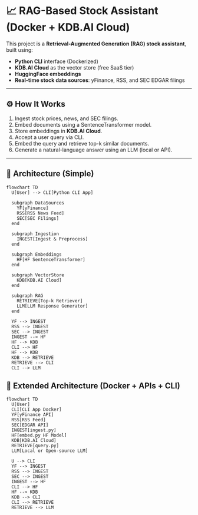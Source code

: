 # 📈 RAG-Based Stock Assistant (Docker + KDB.AI Cloud)

This project is a **Retrieval-Augmented Generation (RAG) stock assistant**, built using:
- **Python CLI** interface (Dockerized)
- **KDB.AI Cloud** as the vector store (free SaaS tier)
- **HuggingFace embeddings**
- **Real-time stock data sources**: yFinance, RSS, and SEC EDGAR filings

---

## ⚙️ How It Works

1. Ingest stock prices, news, and SEC filings.
2. Embed documents using a SentenceTransformer model.
3. Store embeddings in **KDB.AI Cloud**.
4. Accept a user query via CLI.
5. Embed the query and retrieve top-k similar documents.
6. Generate a natural-language answer using an LLM (local or API).

---

## 🧭 Architecture (Simple)
```mermaid
flowchart TD
  U[User] --> CLI[Python CLI App]

  subgraph DataSources
    YF[yFinance]
    RSS[RSS News Feed]
    SEC[SEC Filings]
  end

  subgraph Ingestion
    INGEST[Ingest & Preprocess]
  end

  subgraph Embeddings
    HF[HF SentenceTransformer]
  end

  subgraph VectorStore
    KDB[KDB.AI Cloud]
  end

  subgraph RAG
    RETRIEVE[Top-k Retriever]
    LLM[LLM Response Generator]
  end

  YF --> INGEST
  RSS --> INGEST
  SEC --> INGEST
  INGEST --> HF
  HF --> KDB
  CLI --> HF
  HF --> KDB
  KDB --> RETRIEVE
  RETRIEVE --> CLI
  CLI --> LLM
```

## 🧱 Extended Architecture (Docker + APIs + CLI)
```mermaid
flowchart TD
  U[User]
  CLI[CLI App Docker]
  YF[yFinance API]
  RSS[RSS Feed]
  SEC[EDGAR API]
  INGEST[ingest.py]
  HF[embed.py HF Model]
  KDB[KDB.AI Cloud]
  RETRIEVE[query.py]
  LLM[Local or Open-source LLM]

  U --> CLI
  YF --> INGEST
  RSS --> INGEST
  SEC --> INGEST
  INGEST --> HF
  CLI --> HF
  HF --> KDB
  KDB --> CLI
  CLI --> RETRIEVE
  RETRIEVE --> LLM

```